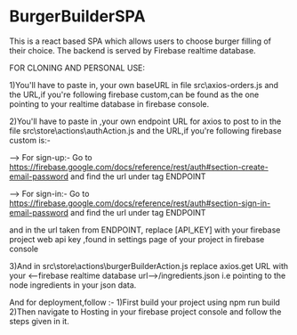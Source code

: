 # BurgerBuilderSPA
This is a react based SPA which allows users to choose burger filling of their choice. The backend is served by Firebase realtime database. 

FOR CLONING AND PERSONAL USE:

1)You'll have to paste in, your own baseURL in file src\axios-orders.js and the URL,if you're following firebase custom,can be found as the one pointing to your realtime database in firebase console.

2)You'll have to paste in ,your own endpoint URL for axios to post to in the file src\store\actions\authAction.js and the URL,if you're following firebase custom is:-

--> For sign-up:- Go to https://firebase.google.com/docs/reference/rest/auth#section-create-email-password and find the url under tag ENDPOINT

--> For sign-in:- Go to https://firebase.google.com/docs/reference/rest/auth#section-sign-in-email-password and find the url under tag ENDPOINT

and in the url taken from ENDPOINT, replace [API_KEY] with your firebase project web api key ,found in settings page of your project in firebase console

3)And in src\store\actions\burgerBuilderAction.js replace axios.get URL with your <--firebase realtime database url-->/ingredients.json i.e pointing to the node ingredients in your json data.


And for deployment,follow :-
1)First build your project using npm run build
2)Then navigate to Hosting in your firebase project console and follow the steps given in it.



